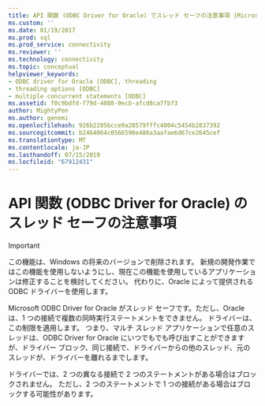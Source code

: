 ```yaml
---
title: API 関数 (ODBC Driver for Oracle) でスレッド セーフの注意事項 |Microsoft Docs
ms.custom: ''
ms.date: 01/19/2017
ms.prod: sql
ms.prod_service: connectivity
ms.reviewer: ''
ms.technology: connectivity
ms.topic: conceptual
helpviewer_keywords:
- ODBC driver for Oracle [ODBC], threading
- threading options [ODBC]
- multiple concurrent statements [ODBC]
ms.assetid: f0c9bdfd-f79d-4088-9ecb-afcd8ca7fb73
author: MightyPen
ms.author: genemi
ms.openlocfilehash: 926b2285bcce9a28579fffc4004c5454b2837392
ms.sourcegitcommit: b2464064c0566590e486a3aafae6d67ce2645cef
ms.translationtype: MT
ms.contentlocale: ja-JP
ms.lasthandoff: 07/15/2019
ms.locfileid: "67912431"
---
```

# <a name="thread-safety-notes-on-api-functions-odbc-driver-for-oracle"></a>API 関数 (ODBC Driver for Oracle) のスレッド セーフの注意事項
> [!IMPORTANT]  
>  この機能は、Windows の将来のバージョンで削除されます。 新規の開発作業ではこの機能を使用しないようにし、現在この機能を使用しているアプリケーションは修正することを検討してください。 代わりに、Oracle によって提供される ODBC ドライバーを使用します。  
  
 Microsoft ODBC Driver for Oracle がスレッド セーフです。ただし、Oracle は、1 つの接続で複数の同時実行ステートメントをできません。 ドライバーは、この制限を適用します。 つまり、マルチ スレッド アプリケーションで任意のスレッドは、ODBC Driver for Oracle にいつでもでも呼び出すことができますが、ドライバー ブロック、同じ接続で、ドライバーからの他のスレッド、元のスレッドが、ドライバーを離れるまでします。  
  
 ドライバーでは、2 つの異なる接続で 2 つのステートメントがある場合はブロックされません。 ただし、2 つのステートメントで 1 つの接続がある場合はブロックする可能性があります。
